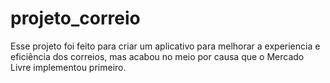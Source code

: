 # projeto_correio

Esse projeto foi feito para criar um aplicativo para melhorar a experiencia e eficiência dos correios, mas acabou no meio por causa que o Mercado Livre implementou primeiro.
